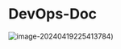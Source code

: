 # DevOps-Doc

![image-20240419225413784](https://github.com/kubelsp/DevOps-Doc/blob/main/devops.png))
